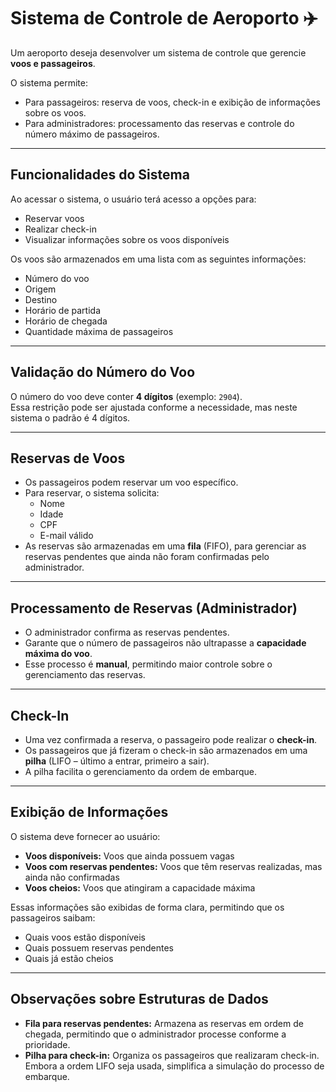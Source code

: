 # Sistema de Controle de Aeroporto ✈️

Um aeroporto deseja desenvolver um sistema de controle que gerencie **voos e passageiros**.  

O sistema permite:  
- Para passageiros: reserva de voos, check-in e exibição de informações sobre os voos.  
- Para administradores: processamento das reservas e controle do número máximo de passageiros.  

---

## Funcionalidades do Sistema

Ao acessar o sistema, o usuário terá acesso a opções para:  
- Reservar voos  
- Realizar check-in  
- Visualizar informações sobre os voos disponíveis  

Os voos são armazenados em uma lista com as seguintes informações:  
- Número do voo  
- Origem  
- Destino  
- Horário de partida  
- Horário de chegada  
- Quantidade máxima de passageiros  

---

## Validação do Número do Voo

O número do voo deve conter **4 dígitos** (exemplo: `2904`).  
Essa restrição pode ser ajustada conforme a necessidade, mas neste sistema o padrão é 4 dígitos.

---

## Reservas de Voos

- Os passageiros podem reservar um voo específico.  
- Para reservar, o sistema solicita:  
  - Nome  
  - Idade  
  - CPF  
  - E-mail válido  
- As reservas são armazenadas em uma **fila** (FIFO), para gerenciar as reservas pendentes que ainda não foram confirmadas pelo administrador.

---

## Processamento de Reservas (Administrador)

- O administrador confirma as reservas pendentes.  
- Garante que o número de passageiros não ultrapasse a **capacidade máxima do voo**.  
- Esse processo é **manual**, permitindo maior controle sobre o gerenciamento das reservas.

---

## Check-In

- Uma vez confirmada a reserva, o passageiro pode realizar o **check-in**.  
- Os passageiros que já fizeram o check-in são armazenados em uma **pilha** (LIFO – último a entrar, primeiro a sair).  
- A pilha facilita o gerenciamento da ordem de embarque.

---

## Exibição de Informações

O sistema deve fornecer ao usuário:  
- **Voos disponíveis:** Voos que ainda possuem vagas  
- **Voos com reservas pendentes:** Voos que têm reservas realizadas, mas ainda não confirmadas  
- **Voos cheios:** Voos que atingiram a capacidade máxima  

Essas informações são exibidas de forma clara, permitindo que os passageiros saibam:  
- Quais voos estão disponíveis  
- Quais possuem reservas pendentes  
- Quais já estão cheios  

---

## Observações sobre Estruturas de Dados

- **Fila para reservas pendentes:** Armazena as reservas em ordem de chegada, permitindo que o administrador processe conforme a prioridade.  
- **Pilha para check-in:** Organiza os passageiros que realizaram check-in. Embora a ordem LIFO seja usada, simplifica a simulação do processo de embarque.
